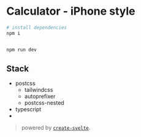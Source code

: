 # Calculator - iPhone style

```bash
# install dependencies
npm i


npm run dev
```


## Stack
- postcss
  - tailwindcss
  - autoprefixer
  - postcss-nested
- typescript
-

> powered by [`create-svelte`](https://github.com/sveltejs/kit/tree/master/packages/create-svelte).